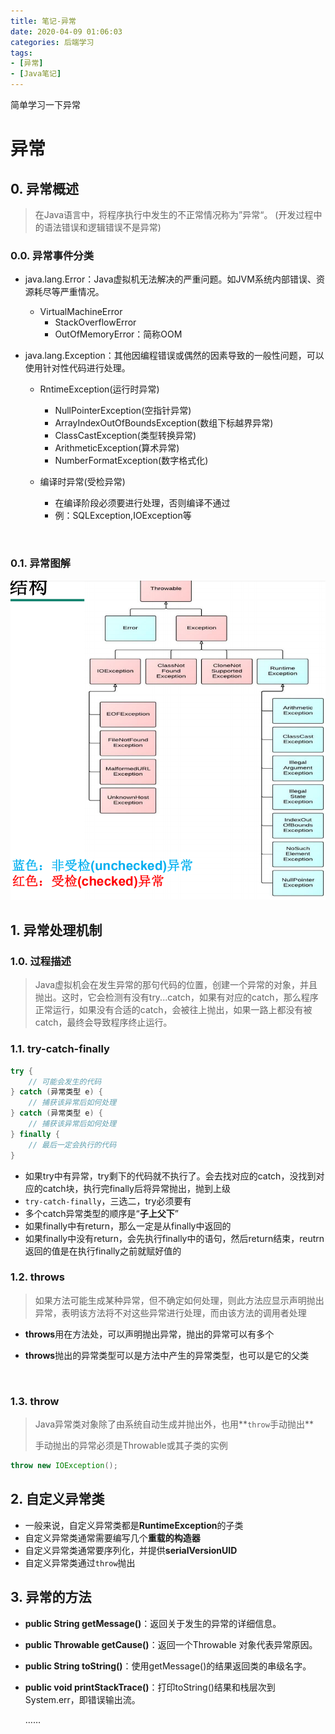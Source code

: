 ```yaml
---
title: 笔记-异常
date: 2020-04-09 01:06:03
categories: 后端学习
tags:
- [异常]
- [Java笔记]
---
```


简单学习一下异常

<!-- more -->

# 异常

## 0. 异常概述

> 在Java语言中，将程序执行中发生的不正常情况称为”异常“。
> (开发过程中的语法错误和逻辑错误不是异常)

### 0.0. 异常事件分类

- java.lang.Error：Java虚拟机无法解决的严重问题。如JVM系统内部错误、资源耗尽等严重情况。
  - VirtualMachineError
    - StackOverflowError
    - OutOfMemoryError：简称OOM

- java.lang.Exception：其他因编程错误或偶然的因素导致的一般性问题，可以使用针对性代码进行处理。
  - RntimeException(运行时异常)
    - NullPointerException(空指针异常)
    - ArrayIndexOutOfBoundsException(数组下标越界异常)
    - ClassCastException(类型转换异常)
    - ArithmeticException(算术异常)
    - NumberFormatException(数字格式化)

  - 编译时异常(受检异常)

    - 在编译阶段必须要进行处理，否则编译不通过 
    - 例：SQLException,IOException等

    ​

### 0.1. 异常图解

![异常图解](笔记-异常/异常图解.png)

## 1. 异常处理机制

### 1.0. 过程描述

> Java虚拟机会在发生异常的那句代码的位置，创建一个异常的对象，并且抛出。这时，它会检测有没有try...catch，如果有对应的catch，那么程序正常运行，如果没有合适的catch，会被往上抛出，如果一路上都没有被catch，最终会导致程序终止运行。

### 1.1. try-catch-finally

```java
try {
    // 可能会发生的代码
} catch (异常类型 e) {
    // 捕获该异常后如何处理
} catch (异常类型 e) {
    // 捕获该异常后如何处理
} finally {
    // 最后一定会执行的代码
}
```

- 如果try中有异常，try剩下的代码就不执行了。会去找对应的catch，没找到对应的catch块，执行完finally后将异常抛出，抛到上级
- `try-catch-finally`，三选二，try必须要有
- 多个catch异常类型的顺序是“**子上父下**”
- 如果finally中有return，那么一定是从finally中返回的
- 如果finally中没有return，会先执行finally中的语句，然后return结束，reutrn返回的值是在执行finally之前就赋好值的

### 1.2. throws

> 如果方法可能生成某种异常，但不确定如何处理，则此方法应显示声明抛出异常，表明该方法将不对这些异常进行处理，而由该方法的调用者处理

- **throws**用在方法处，可以声明抛出异常，抛出的异常可以有多个

- **throws**抛出的异常类型可以是方法中产生的异常类型，也可以是它的父类

  ​


### 1.3. throw

> Java异常类对象除了由系统自动生成并抛出外，也用**`throw`手动抛出**
>
> 手动抛出的异常必须是Throwable或其子类的实例

```java
throw new IOException();
```

## 2. 自定义异常类

- 一般来说，自定义异常类都是**RuntimeException**的子类
- 自定义异常类通常需要编写几个**重载的构造器**
- 自定义异常类通常要序列化，并提供**serialVersionUID**
- 自定义异常类通过`throw`抛出

## 3. 异常的方法

- **public String getMessage()**：返回关于发生的异常的详细信息。

- **public Throwable getCause()**：返回一个Throwable 对象代表异常原因。

- **public String toString()**：使用getMessage()的结果返回类的串级名字。

- **public void printStackTrace()**：打印toString()结果和栈层次到System.err，即错误输出流。

  ……